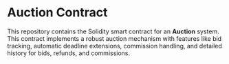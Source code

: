 # Auction Contract

This repository contains the Solidity smart contract for an **Auction** system. This contract implements a robust auction mechanism with features like bid tracking, automatic deadline extensions, commission handling, and detailed history for bids, refunds, and commissions.
